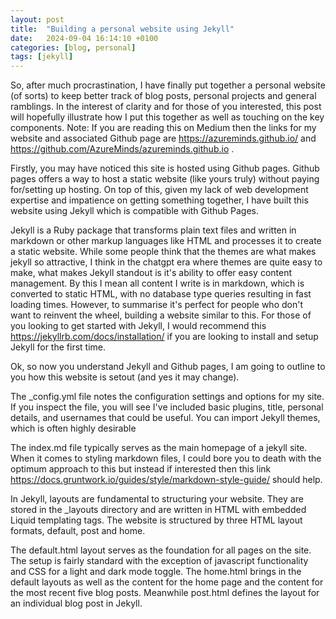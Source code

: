```yaml
---
layout: post
title:  "Building a personal website using Jekyll"
date:   2024-09-04 16:14:10 +0100
categories: [blog, personal]
tags: [jekyll]
---
```


So, after much procrastination, I have finally put together a personal website (of sorts) to keep better track of blog posts, personal projects and general ramblings. In the interest of clarity and for those of you interested, this post will hopefully illustrate how I put this together as well as touching on the key components. Note: If you are reading this on Medium then the links for my website and associated Github page are https://azureminds.github.io/ and https://github.com/AzureMinds/azureminds.github.io .

Firstly, you may have noticed this site is hosted using Github pages. Github pages offers a way to host a static website (like yours truly) without paying for/setting up hosting. On top of this, given my lack of web development expertise and impatience on getting something together, I have built this website using Jekyll which is compatible with Github Pages. 

Jekyll is a Ruby package that transforms plain text files and written in markdown or other markup languages like HTML and processes it to create a static website. While some people think that the themes are what makes jekyll so attractive, I think in the chatgpt era where themes are quite easy to make, what makes Jekyll standout is it's ability to offer easy content management. By this I mean all content I write is in markdown, which is converted to static HTML, with no database type queries resulting in fast loading times. However, to summarise it's perfect for people who don't want to reinvent the wheel, building a website similar to this. For those of you looking to get started with Jekyll, I would recommend this https://jekyllrb.com/docs/installation/ if you are looking to install and setup Jekyll for the first time.

Ok, so now you understand Jekyll and Github pages, I am going to outline to you how this website is setout (and yes it may change).

The _config.yml file notes the configuration settings and options for my site. If you inspect the file, you will see I've included basic plugins, title, personal details, and usernames that could be useful. You can import Jekyll themes, which is often highly desirable

The index.md file typically serves as the main homepage of a jekyll site. When it comes to styling markdown files, I could bore you to death with the optimum approach to this but instead if interested then this link https://docs.gruntwork.io/guides/style/markdown-style-guide/ should help.

In Jekyll, layouts are fundamental to structuring your website. They are stored in the _layouts directory and are written in HTML with embedded Liquid templating tags. The website is structured by three HTML layout formats, default, post and home.

The default.html layout serves as the foundation for all pages on the site. The setup is fairly standard with the exception of javascript functionality and CSS for a light and dark mode toggle. The home.html brings in the default layouts as well as the content for the home page and the content for the most recent five blog posts. Meanwhile post.html defines the layout for an individual blog post in Jekyll. 


